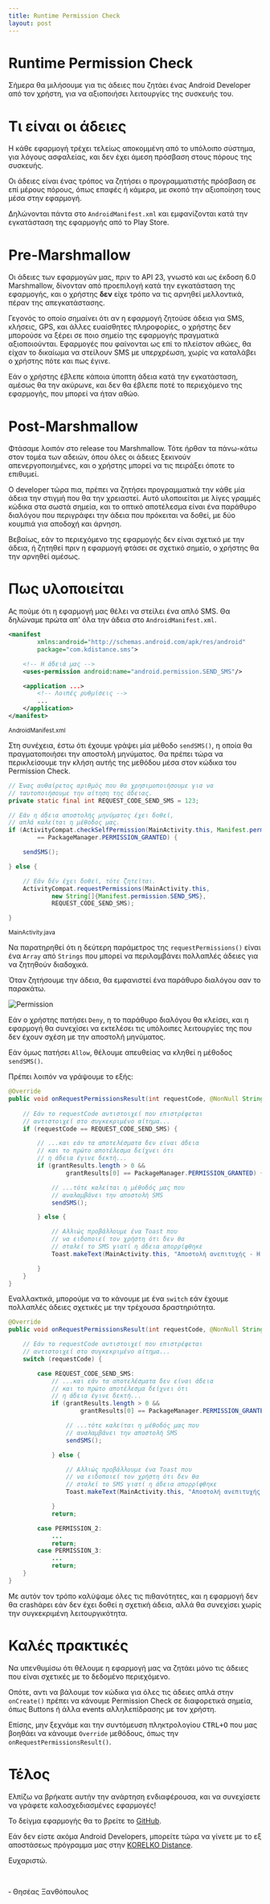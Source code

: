 ```yaml
---
title: Runtime Permission Check
layout: post
---
```


# Runtime Permission Check

Σήμερα θα μιλήσουμε για τις άδειες που ζητάει ένας Android Developer από τον χρήστη, για να αξιοποιήσει λειτουργίες της συσκευής του.

# Τι είναι οι άδειες

Η κάθε εφαρμογή τρέχει τελείως αποκομμένη από το υπόλοιπο σύστημα, για λόγους ασφαλείας, και δεν έχει άμεση πρόσβαση στους πόρους της συσκευής.

Οι άδειες είναι ένας τρόπος να ζητήσει ο προγραμματιστής πρόσβαση σε επί μέρους πόρους, όπως επαφές ή κάμερα, με σκοπό την αξιοποίηση τους μέσα στην εφαρμογή.

Δηλώνονται πάντα στο `AndroidManifest.xml` και εμφανίζονται κατά την εγκατάσταση της εφαρμογής από το Play Store.

# Pre-Marshmallow

Οι άδειες των εφαρμογών μας, πριν το API 23, γνωστό και ως έκδοση 6.0 Marshmallow, δίνονταν από προεπιλογή κατά την εγκατάσταση της εφαρμογής, και ο χρήστης **δεν** είχε τρόπο να τις αρνηθεί μελλοντικά, πέραν της απεγκατάστασης.

Γεγονός το οποίο σημαίνει ότι αν η εφαρμογή ζητούσε άδεια για SMS, κλήσεις, GPS, και άλλες ευαίσθητες πληροφορίες, ο χρήστης δεν μπορούσε να ξέρει σε ποιο σημείο της εφαρμογής πραγματικά αξιοποιούνται. Εφαρμογές που φαίνονται ως επί το πλείστον αθώες, θα είχαν το δικαίωμα να στείλουν SMS με υπερχρέωση, χωρίς να καταλάβει ο χρήστης πότε και πως έγινε.

Εάν ο χρήστης έβλεπε κάποια ύποπτη άδεια κατά την εγκατάσταση, αμέσως θα την ακύρωνε, και δεν θα έβλεπε ποτέ το περιεχόμενο της εφαρμογής, που μπορεί να ήταν αθώο.

# Post-Marshmallow

Φτάσαμε λοιπόν στο release του Marshmallow. Τότε ήρθαν τα πάνω-κάτω στον τομέα των αδειών, όπου όλες οι άδειες ξεκινούν απενεργοποιημένες, και ο χρήστης μπορεί να τις πειράξει όποτε το επιθυμεί.

Ο developer τώρα πια, πρέπει να ζητήσει προγραμματικά την κάθε μία άδεια την στιγμή που θα την χρειαστεί. Αυτό υλοποιείται με λίγες γραμμές κώδικα στα σωστά σημεία, και το οπτικό αποτέλεσμα είναι ένα παράθυρο διαλόγου που περιγράφει την άδεια που πρόκειται να δοθεί, με δύο κουμπιά για αποδοχή και άρνηση.

Βεβαίως, εάν το περιεχόμενο της εφαρμογής δεν είναι σχετικό με την άδεια, ή ζητηθεί πριν η εφαρμογή φτάσει σε σχετικό σημείο, ο χρήστης θα την αρνηθεί αμέσως.

# Πως υλοποιείται

Ας πούμε ότι η εφαρμογή μας θέλει να στείλει ένα απλό SMS. Θα δηλώναμε πρώτα απ' όλα την άδεια στο `AndroidManifest.xml`.

```xml
<manifest 
        xmlns:android="http://schemas.android.com/apk/res/android"
        package="com.kdistance.sms">

    <!-- Η άδειά μας -->
    <uses-permission android:name="android.permission.SEND_SMS"/>

    <application ...>
        <!-- Λοιπές ρυθμίσεις -->
        ...
    </application>
</manifest>
```
<small>AndroidManifest.xml</small>

Στη συνέχεια, έστω ότι έχουμε γράψει μία μέθοδο `sendSMS()`, η οποία θα πραγματοποιήσει την αποστολή μηνύματος. Θα πρέπει τώρα να περικλείσουμε την κλήση αυτής της μεθόδου μέσα στον κώδικα του Permission Check.

```java
// Ένας αυθαίρετος αριθμός που θα χρησιμοποιήσουμε για να
// ταυτοποιήσουμε την αίτηση της άδειας.
private static final int REQUEST_CODE_SEND_SMS = 123;

// Εάν η άδεια αποστολής μηνύματος έχει δοθεί,
// απλά καλείται η μέθοδος μας.
if (ActivityCompat.checkSelfPermission(MainActivity.this, Manifest.permission.SEND_SMS)
        == PackageManager.PERMISSION_GRANTED) {

    sendSMS();

} else {

    // Εάν δέν έχει δοθεί, τότε ζητείται.
    ActivityCompat.requestPermissions(MainActivity.this,
            new String[]{Manifest.permission.SEND_SMS},
            REQUEST_CODE_SEND_SMS);

}
```
<small>MainActivity.java</small>

Να παρατηρηθεί ότι η δεύτερη παράμετρος της `requestPermissions()` είναι ένα `Array` από `Strings` που μπορεί να περιλαμβάνει πολλαπλές άδειες για να ζητηθούν διαδοχικά.

Όταν ζητήσουμε την άδεια, θα εμφανιστεί ένα παράθυρο διαλόγου σαν το παρακάτω.

![Permission](https://cdn.discordapp.com/attachments/188695458246295562/437716112415784961/20180422_234555.png)

Εάν ο χρήστης πατήσει `Deny`, η το παράθυρο διαλόγου θα κλείσει, και η εφαρμογή θα συνεχίσει να εκτελέσει τις υπόλοιπες λειτουργίες της που δεν έχουν σχέση με την αποστολή μηνύματος.

Εάν όμως πατήσει `Allow`, θέλουμε απευθείας να κληθεί η μέθοδος `sendSMS()`.

Πρέπει λοιπόν να γράψουμε το εξής:

```java
@Override
public void onRequestPermissionsResult(int requestCode, @NonNull String[] permissions, @NonNull int[] grantResults) {
    
    // Εάν το requestCode αντιστοιχεί που επιστρέφεται
    // αντιστοιχεί στο συγκεκριμένο αίτημα...
    if (requestCode == REQUEST_CODE_SEND_SMS) {

        // ...και εάν τα αποτελέσματα δεν είναι άδεια
        // και το πρώτο αποτέλεσμα δείχνει ότι
        // η άδεια έγινε δεκτή...
        if (grantResults.length > 0 &&
                grantResults[0] == PackageManager.PERMISSION_GRANTED) {

            // ...τότε καλείται η μέθοδός μας που
            // αναλαμβάνει την αποστολή SMS
            sendSMS();

        } else {

            // Αλλιώς προβάλλουμε ένα Toast που
            // να ειδοποιεί τον χρήστη ότι δεν θα
            // σταλεί το SMS γιατί η άδεια απορρίφθηκε
            Toast.makeText(MainActivity.this, "Αποστολή ανεπιτυχής - Η άδεια δεν έγινε δεκτή", Toast.LENGTH_SHORT).show();

        }
    }
}
```

Εναλλακτικά, μπορούμε να το κάνουμε με ένα `switch` εάν έχουμε πολλαπλές άδειες σχετικές με την τρέχουσα δραστηριότητα.

```java
@Override
public void onRequestPermissionsResult(int requestCode, @NonNull String[] permissions, @NonNull int[] grantResults) {

    // Εάν το requestCode αντιστοιχεί που επιστρέφεται
    // αντιστοιχεί στο συγκεκριμένο αίτημα...
    switch (requestCode) {

        case REQUEST_CODE_SEND_SMS:
            // ...και εάν τα αποτελέσματα δεν είναι άδεια
            // και το πρώτο αποτέλεσμα δείχνει ότι
            // η άδεια έγινε δεκτή...
            if (grantResults.length > 0 &&
                    grantResults[0] == PackageManager.PERMISSION_GRANTED) {

                // ...τότε καλείται η μέθοδός μας που
                // αναλαμβάνει την αποστολή SMS
                sendSMS();

            } else {

                // Αλλιώς προβάλλουμε ένα Toast που
                // να ειδοποιεί τον χρήστη ότι δεν θα
                // σταλεί το SMS γιατί η άδεια απορρίφθηκε
                Toast.makeText(MainActivity.this, "Αποστολή ανεπιτυχής - Η άδεια δεν έγινε δεκτή", Toast.LENGTH_SHORT).show();

            }
            return;

        case PERMISSION_2:
            ...
            return;
        case PERMISSION_3:
            ...
            return;
    }
}
```

Με αυτόν τον τρόπο καλύψαμε όλες τις πιθανότητες, και η εφαρμογή δεν θα crashάρει εάν δεν έχει δοθεί η σχετική άδεια, αλλά θα συνεχίσει χωρίς την συγκεκριμένη λειτουργικότητα.

# Καλές πρακτικές

Να υπενθυμίσω ότι θέλουμε η εφαρμογή μας να ζητάει μόνο τις άδειες που είναι σχετικές με το δεδομένο περιεχόμενο.

Οπότε, αντι να βάλουμε τον κώδικα για όλες τις άδειες απλά στην `onCreate()` πρέπει να κάνουμε Permission Check σε διαφορετικά σημεία, όπως Buttons ή άλλα events αλληλεπίδρασης με τον χρήστη.

Επίσης, μην ξεχνάμε και την συντόμευση πληκτρολογίου <kbd>CTRL+O</kbd> που μας βοηθάει να κάνουμε `Override` μεθόδους, όπως την `onRequestPermissionsResult()`.

# Τέλος

Ελπίζω να βρήκατε αυτήν την ανάρτηση ενδιαφέρουσα, και να συνεχίσετε να γράφετε καλοσχεδιασμένες εφαρμογές!

Το δείγμα εφαρμογής θα το βρείτε το [GitHub](https://github.com/ThisseasX/PermissionSamples).

Εάν δεν είστε ακόμα Android Developers, μπορείτε τώρα να γίνετε με το εξ αποστάσεως πρόγραμμα μας στην [KORELKO Distance](http://korelkodistance.gr/).

Ευχαριστώ.

<br>

‐ Θησέας Ξανθόπουλος  